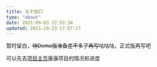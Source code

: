 ```yaml
---
title: 关于我们
type: "about"
date: 2021-09-03 22:53:34
updated: 2021-10-23 17:57:17
---
```


暂时留白，~~待Demo版准备差不多了再写~~咕咕咕，正式版再写吧

可以先去[项目主页](https://github.com/luckykeeper/LOVE69_renpy_remaster)康康项目的情况和进度

